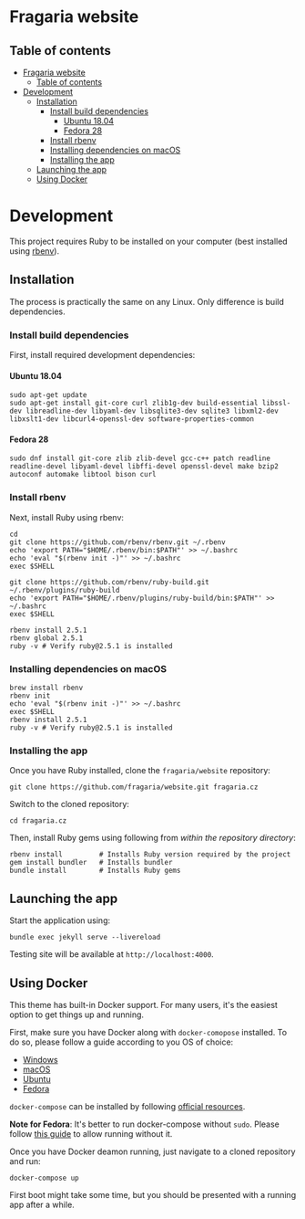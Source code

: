 # Fragaria website

## Table of contents

- [Fragaria website](#fragaria-website)
    - [Table of contents](#table-of-contents)
- [Development](#development)
    - [Installation](#installation)
        - [Install build dependencies](#install-build-dependencies)
            - [Ubuntu 18.04](#ubuntu-1804)
            - [Fedora 28](#fedora-28)
        - [Install rbenv](#install-rbenv)
        - [Installing dependencies on macOS](#installing-dependencies-on-macos)
        - [Installing the app](#installing-the-app)
    - [Launching the app](#launching-the-app)
    - [Using Docker](#using-docker)

# Development

This project requires Ruby to be installed on your computer (best installed
using [rbenv](https://github.com/rbenv/rbenv)).

## Installation

The process is practically the same on any Linux. Only difference is build dependencies.

### Install build dependencies

First, install required development dependencies:

#### Ubuntu 18.04


```
sudo apt-get update
sudo apt-get install git-core curl zlib1g-dev build-essential libssl-dev libreadline-dev libyaml-dev libsqlite3-dev sqlite3 libxml2-dev libxslt1-dev libcurl4-openssl-dev software-properties-common
```

#### Fedora 28

```
sudo dnf install git-core zlib zlib-devel gcc-c++ patch readline readline-devel libyaml-devel libffi-devel openssl-devel make bzip2 autoconf automake libtool bison curl
```

### Install rbenv

Next, install Ruby using rbenv:

```
cd
git clone https://github.com/rbenv/rbenv.git ~/.rbenv
echo 'export PATH="$HOME/.rbenv/bin:$PATH"' >> ~/.bashrc
echo 'eval "$(rbenv init -)"' >> ~/.bashrc
exec $SHELL

git clone https://github.com/rbenv/ruby-build.git ~/.rbenv/plugins/ruby-build
echo 'export PATH="$HOME/.rbenv/plugins/ruby-build/bin:$PATH"' >> ~/.bashrc
exec $SHELL

rbenv install 2.5.1
rbenv global 2.5.1
ruby -v # Verify ruby@2.5.1 is installed
```

### Installing dependencies on macOS

```
brew install rbenv
rbenv init
echo 'eval "$(rbenv init -)"' >> ~/.bashrc
exec $SHELL
rbenv install 2.5.1
ruby -v # Verify ruby@2.5.1 is installed
```

### Installing the app

Once you have Ruby installed, clone the `fragaria/website` repository:

```
git clone https://github.com/fragaria/website.git fragaria.cz
```

Switch to the cloned repository:

```
cd fragaria.cz
```

Then, install Ruby gems using following from *within the
repository directory*:

```
rbenv install         # Installs Ruby version required by the project
gem install bundler   # Installs bundler
bundle install        # Installs Ruby gems
```

## Launching the app

Start the application using:

```
bundle exec jekyll serve --livereload
```

Testing site will be available at `http://localhost:4000`.

## Using Docker

This theme has built-in Docker support. For many users, it's the easiest option
to get things up and running.

First, make sure you have Docker along with `docker-comopose` installed. To do
so, please follow a guide according to you OS of choice:

* [Windows](https://docs.docker.com/docker-for-windows/install/)
* [macOS](https://docs.docker.com/docker-for-mac/install/)
* [Ubuntu](https://docs.docker.com/install/linux/docker-ce/ubuntu/)
* [Fedora](https://docs.docker.com/install/linux/docker-ce/fedora/)

`docker-compose` can be installed by following
[official resources](https://docs.docker.com/compose/install/).


**Note for Fedora**: It's better to run docker-compose without `sudo`. Please
follow [this guide](https://bluntinstrumentsoftesting.com/2016/12/03/run-docker-without-sudo-in-fedora-25/)
to allow running without it.

Once you have Docker deamon running, just navigate to a cloned repository and
run:

```
docker-compose up
```

First boot might take some time, but you should be presented with a running
app after a while.
